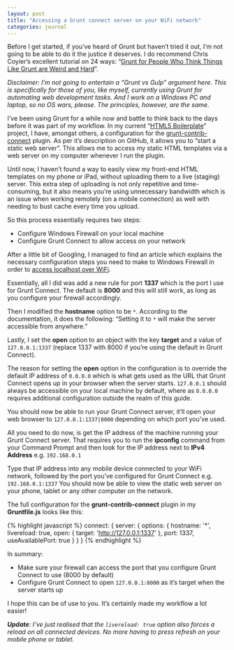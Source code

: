 ```yaml
---
layout: post
title: "Accessing a Grunt connect server on your WiFi network"
categories: journal
---
```


Before I get started, if you’ve heard of Grunt but haven’t tried it out, I’m not going to be able to do it the justice it deserves. I do recommend Chris Coyier’s excellent tutorial on 24 ways: “[Grunt for People Who Think Things Like Grunt are Weird and Hard](http://www.24ways.org/2013/grunt-is-not-weird-and-hard)”.

*Disclaimer: I’m not going to entertain a “Grunt vs Gulp” argument here. This is specifically for those of you, like myself,
currently using Grunt for automating web development tasks. And I work on a Windows PC and laptop, so no OS wars, please.
The principles, however, are the same.*

I’ve been using Grunt for a while now and battle to think back to the days before it was part of my workflow. In my current
“[HTML5 Boilerplate](https://github.com/michaelthorne/boilerplate)” project, I have, amongst others, a configuration for
the [grunt-contrib-connect](https://github.com/gruntjs/grunt-contrib-connect) plugin. As per it’s description on GitHub,
it allows you to “start a static web server”. This allows me to access my static HTML templates via a web server on my computer
whenever I run the plugin.

Until now, I haven’t found a way to easily view my front-end HTML templates on my phone or iPad, without uploading them
to a live (staging) server. This extra step of uploading is not only repetitive and time-consuming, but it also means you’re
using unnecessary bandwidth which is an issue when working remotely (on a mobile connection) as well with needing to bust
cache every time you upload.

So this process essentially requires two steps:

* Configure Windows Firewall on your local machine
* Configure Grunt Connect to allow access on your network

After a little bit of Googling, I managed to find an article which explains the necessary configuration steps you need to
make to Windows Firewall in order to [access localhost over WiFi](http://www.mobitechie.com/android-2/how-to-access-localhost-on-android-over-wifi).

Essentially, all I did was add a new rule for port **1337** which is the port I use for Grunt Connect. The default is
**8000** and this will still work, as long as you configure your firewall accordingly.

Then I modified the **hostname** option to be `*`. According to the documentation, it does the following: “Setting it to
`*` will make the server accessible from anywhere.”

Lastly, I set the **open** option to an object with the key **target** and a value of `127.0.0.1:1337` (replace 1337 with
8000 if you’re using the default in Grunt Connect).

The reason for setting the **open** option in the configuration is to override the default IP address of `0.0.0.0` which
is what gets used as the URL that Grunt Connect opens up in your browser when the server starts. `127.0.0.1` should always
be accessible on your local machine by default, where as `0.0.0.0` requires additional configuration outside the realm of
this guide.

You should now be able to run your Grunt Connect server, it’ll open your web browser to `127.0.0.1:1337|8000` depending
on which port you’ve used.

All you need to do now, is get the IP address of the machine running your Grunt Connect server. That requires you to run
the **ipconfig** command from your Command Prompt and then look for the IP address next to **IPv4 Address** e.g. `192.168.0.1`

Type that IP address into any mobile device connected to your WiFi network, followed by the port you’ve configured for Grunt
Connect e.g. `192.168.0.1:1337` You should now be able to view the static web server on your phone, tablet or any other
computer on the network.

The full configuration for the **grunt-contrib-connect** plugin in my **Gruntfile.js** looks like this:

{% highlight javascript %}
connect: {
    server: {
        options: {
            hostname: '*',
            livereload: true,
            open: {
                target: 'http://127.0.0.1:1337'
            },
            port: 1337,
            useAvailablePort: true
        }
    }
}
{% endhighlight %}

In summary:

* Make sure your firewall can access the port that you configure Grunt Connect to use (8000 by default)
* Configure Grunt Connect to open <code>127.0.0.1:8000</code> as it’s target when the server starts up

I hope this can be of use to you. It’s certainly made my workflow a lot easier!

_**Update**: I’ve just realised that the `livereload: true` option also forces a reload on all connected devices. No more
having to press refresh on your mobile phone or tablet._
